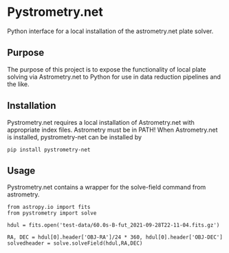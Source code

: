 # Pystrometry.net
Python interface for a local installation of the astrometry.net plate solver.

## Purpose
The purpose of this project is to expose the functionality of local plate solving via Astrometry.net to Python for use in data reduction pipelines and the like.

## Installation
Pystrometry.net requires a local installation of Astrometry.net with appropriate index files. Astrometry must be in PATH!
When Astrometry.net is installed, pystrometry-net can be installed by
```
pip install pystrometry-net
```

## Usage
Pystrometry.net contains a wrapper for the solve-field command from astrometry.
```
from astropy.io import fits
from pystrometry import solve

hdul = fits.open('test-data/60.0s-B-fut_2021-09-28T22-11-04.fits.gz')

RA, DEC = hdul[0].header['OBJ-RA']/24 * 360, hdul[0].header['OBJ-DEC']
solvedheader = solve.solveField(hdul,RA,DEC)
```

